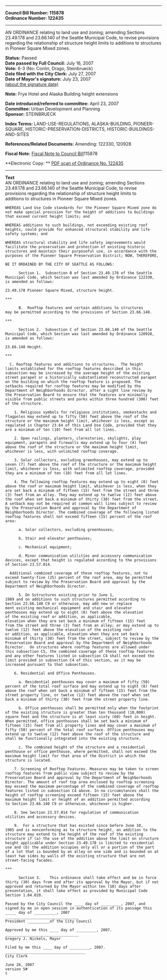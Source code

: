 * * * * *  
  
**Council Bill Number: [](#h0)[](#h2)115878**   
**Ordinance Number: 122435**  
  
* * * * *  
  
AN ORDINANCE relating to land use and zoning; amending Sections 23.49.178 and 23.66.140 of the Seattle Municipal Code, to revise provisions regarding the relationship of structure height limits to additions to structures in Pioneer Square Mixed zones.  
  
**Status:** Passed   
**Date passed by Full Council:** July 16, 2007   
**Vote:** 6-3 (No: Conlin, Drago, Steinbrueck)   
**Date filed with the City Clerk:** July 27, 2007   
**Date of Mayor's signature:** July 23, 2007   
[(about the signature date)](/~public/approvaldate.htm)   
  
**Note:** Frye Hotel and Alaska Building height extensions  
  
  
**Date introduced/referred to committee:** April 23, 2007   
**Committee:** Urban Development and Planning   
**Sponsor:** STEINBRUECK   
  
**Index Terms:** LAND-USE-REGULATIONS, ALASKA-BUILDING, PIONEER-SQUARE, HISTORIC-PRESERVATION-DISTRICTS, HISTORIC-BUILDINGS-AND-SITES  
  
**References/Related Documents:** Amending: 122330, 120928  
  
**Fiscal Note:** [Fiscal Note to Council Bill](http://clerk.seattle.gov/~public/fnote/115878.htm)[](#h1)[](#h3)115878  
  
**Electronic Copy: ** [PDF scan of Ordinance No. 122435](/~archives/Ordinances/Ord_122435.pdf)  
  
* * * * *  
  
**Text**  
    AN ORDINANCE relating to land use and zoning; amending Sections  
    23.49.178 and 23.66.140 of the Seattle Municipal Code, to revise  
    provisions regarding the relationship of structure height limits to  
    additions to structures in Pioneer Square Mixed zones.  
  
    WHEREAS Land Use Code standards for the Pioneer Square Mixed zone do  
    not make special provision for the height of additions to buildings  
    that exceed current height limits; and  
  
    WHEREAS additions to such buildings, not exceeding existing roof  
    heights, could provide for enhanced structural stability and life  
    safety systems; and  
  
    WHEREAS structural stability and life safety improvements would  
    facilitate the preservation and protection of existing historic  
    structures and maintain their purposeful use, in accordance with the  
    purposes of the Pioneer Square Preservation District; NOW, THEREFORE,  
  
    BE IT ORDAINED BY THE CITY OF SEATTLE AS FOLLOWS:  
  
          Section 1.  Subsection B of Section 23.49.178 of the Seattle  
    Municipal Code, which Section was last amended by Ordinance 122330,  
    is amended as follows:  
  
    23.49.178 Pioneer Square Mixed, structure height.  
  
    ***  
  
          B.  Rooftop features and certain additions to structures  
    may be permitted according to the provisions of Section 23.66.140.  
  
    ***  
  
          Section 2.  Subsection C of Section 23.66.140 of the Seattle  
    Municipal Code, which Section was last amended by Ordinance 120928,  
    is amended as follows:  
  
    23.66.140 Height.  
  
    ***  
  
      C. Rooftop features and additions to structures.  The height  
    limits established for the rooftop features described in this  
    subsection may be increased by the average height of the existing  
    street parapet or a historically substantiated reconstructed parapet  
    on the building on which the rooftop feature is proposed. The  
    setbacks required for rooftop features may be modified by the  
    Department of Neighborhoods Director, after a sight line review by  
    the Preservation Board to ensure that the features are minimally  
    visible from public streets and parks within three hundred (300) feet  
    of the structure.  
  
        1. Religious symbols for religious institutions, smokestacks and  
    flagpoles may extend up to fifty (50) feet above the roof of the  
    structure or the maximum height limit, whichever is less, except as  
    regulated in Chapter 23.64 of this Land Use Code, provided that they  
    are a minimum of ten (10) feet from all lot lines.  
  
        2. Open railings, planters, clerestories, skylights, play  
    equipment, parapets and firewalls may extend up to four (4) feet  
    above the roof of the structure or the maximum height limit,  
    whichever is less, with unlimited rooftop coverage.  
  
        3. Solar collectors, excluding greenhouses, may extend up to  
    seven (7) feet above the roof of the structure or the maximum height  
    limit, whichever is less, with unlimited rooftop coverage, provided  
    they are a minimum of ten (10) feet from all lot lines.  
  
        4. The following rooftop features may extend up to eight (8) feet  
    above the roof or maximum height limit, whichever is less, when they  
    are set back a minimum of fifteen (15) feet from the street and three  
    (3) feet from an alley. They may extend up to twelve (12) feet above  
    the roof when set back a minimum of thirty (30) feet from the street.  
    A setback may not be required at common wall lines subject to review  
    by the Preservation Board and approval by the Department of  
    Neighborhoods Director. The combined coverage of the following listed  
    rooftop features shall not exceed fifteen (15) percent of the roof  
    area:  
  
          a. Solar collectors, excluding greenhouses;  
  
          b. Stair and elevator penthouses;  
  
          c. Mechanical equipment;  
  
          d. Minor communication utilities and accessory communication  
    devices, except that height is regulated according to the provisions  
    of Section 23.57.014.  
  
      Additional combined coverage of these rooftop features, not to  
    exceed twenty-five (25) percent of the roof area, may be permitted  
    subject to review by the Preservation Board and approval by the  
    Department of Neighborhoods Director.  
  
          5. On Sstructures existing prior to June 1,  
    1989 and on additions to such structures permitted according to  
    Section 23.66.140 C9 or otherwise, may add new or replace  
    ment existing mechanical equipment and stair and elevator  
    penthouses may extend up to eight (8) feet above the elevation  
    of the existing roof or addition, as applicable,  
    elevation when they are set back a minimum of fifteen (15) feet  
    from the street and three (3) feet from an alley; or may extend up to  
    twelve (12) feet above the elevation of the existing roof  
    or addition, as applicable, elevation when they are set back a  
    minimum of thirty (30) feet from the street, subject to review by the  
    Preservation Board and approval by the Department of Neighborhoods  
    Director.  On structures where rooftop features are allowed under  
    this subsection C5, the combined coverage of these rooftop features  
    and any other features listed in subsection C4 shall not exceed the  
    limit provided in subsection C4 of this section, as it may be  
    increased pursuant to that subsection.  
  
        6. Residential and Office Penthouses.  
  
          a. Residential penthouses may cover a maximum of fifty (50)  
    percent of the total roof surface and may extend up to eight (8) feet  
    above the roof when set back a minimum of fifteen (15) feet from the  
    street property line, or twelve (12) feet above the roof when set  
    back a minimum of thirty (30) feet from the street property line.  
  
          b. Office penthouses shall be permitted only when the footprint  
    of the existing structure is greater than ten thousand (10,000)  
    square feet and the structure is at least sixty (60) feet in height.  
    When permitted, office penthouses shall be set back a minimum of  
    fifteen (15) feet from all property lines and may cover a maximum of  
    fifty (50) percent of the total roof surface. Office penthouses may  
    extend up to twelve (12) feet above the roof of the structure and  
    shall be functionally integrated into the existing structure.  
  
          c. The combined height of the structure and a residential  
    penthouse or office penthouse, where permitted, shall not exceed the  
    maximum height limit for that area of the District in which the  
    structure is located.  
  
        7. Screening of Rooftop Features. Measures may be taken to screen  
    rooftop features from public view subject to review by the  
    Preservation Board and approval by the Department of Neighborhoods  
    Director. The amount of roof top area enclosed by rooftop screening  
    may exceed the maximum percentage of the combined coverage of rooftop  
    features listed in subsection C4 above. In no circumstances shall the  
    height of rooftop screening exceed fifteen (15) feet above the  
    maximum height limit or height of an addition permitted according  
    to Section 23.66.140 C9 or otherwise, whichever is higher.  
  
        8. See Section 23.57.014 for regulation of communication  
    utilities and accessory devices.  
  
        9.  For a structure that has existed since before June 10,  
    1985 and is nonconforming as to structure height, an addition to the  
    structure may extend to the height of the roof of the existing  
    structure if (a) the use of the addition above the limit on structure  
    height applicable under Section 23.49.178 is limited to residential  
    use and (b) the addition occupies only all or a portion of the part  
    of a lot that is bounded by an alley on one side and is bounded on at  
    least two sides by walls of the existing structure that are not  
    street-facing facades.  
  
    ***  
  
          Section 3.    This ordinance shall take effect and be in force  
    thirty (30) days from and after its approval by the Mayor, but if not  
    approved and returned by the Mayor within ten (10) days after  
    presentation, it shall take effect as provided by Municipal Code  
    Section 1.04.020.  
  
    Passed by the City Council the ____ day of _________, 2007, and  
    signed by me in open session in authentication of its passage this  
    _____ day of __________, 2007  
    _________________________________  
    President __________of the City Council  
  
    Approved by me this ____ day of _________, 2007.  
    _________________________________  
    Gregory J. Nickels, Mayor  
  
    Filed by me this ____ day of _________, 2007.  
    ____________________________________  
    City Clerk  
  
    June 26, 2007  
    version 5#  
    t  
